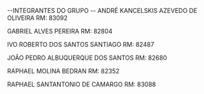 --INTEGRANTES DO GRUPO --
ANDRÉ KANCELSKIS AZEVEDO DE OLIVEIRA RM: 83092

GABRIEL ALVES PEREIRA RM: 82804

IVO ROBERTO DOS SANTOS SANTIAGO RM: 82487

JOÃO PEDRO ALBUQUERQUE DOS SANTOS RM: 82680

RAPHAEL MOLINA BEDRAN RM: 82352

RAPHAEL SANTANTONIO DE CAMARGO RM: 83088
